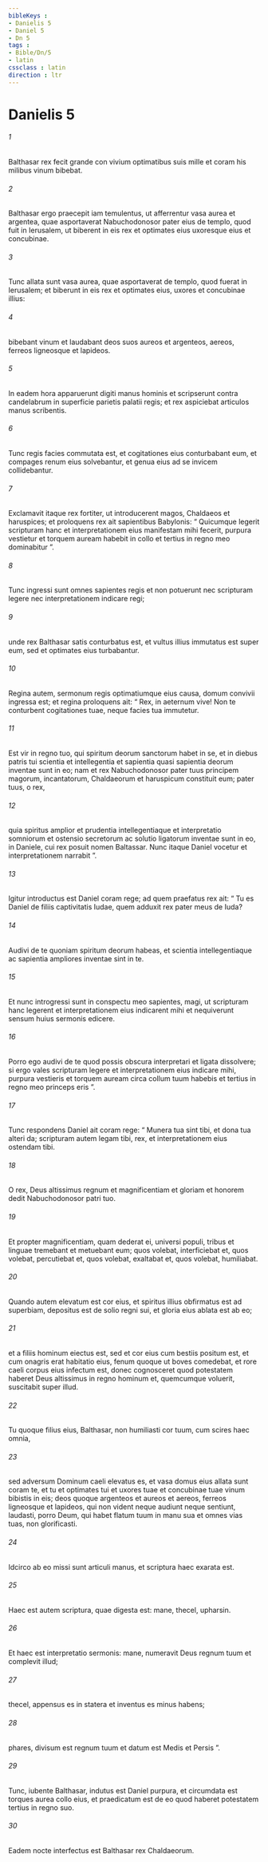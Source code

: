 ```yaml
---
bibleKeys : 
- Danielis 5
- Daniel 5
- Dn 5
tags : 
- Bible/Dn/5
- latin
cssclass : latin
direction : ltr
---
```


# Danielis 5

###### 1
Balthasar rex fecit grande con vivium optimatibus suis mille et coram his milibus vinum bibebat. 
###### 2
Balthasar ergo praecepit iam temulentus, ut afferrentur vasa aurea et argentea, quae asportaverat Nabuchodonosor pater eius de templo, quod fuit in Ierusalem, ut biberent in eis rex et optimates eius uxoresque eius et concubinae. 
###### 3
Tunc allata sunt vasa aurea, quae asportaverat de templo, quod fuerat in Ierusalem; et biberunt in eis rex et optimates eius, uxores et concubinae illius: 
###### 4
bibebant vinum et laudabant deos suos aureos et argenteos, aereos, ferreos ligneosque et lapideos.
###### 5
In eadem hora apparuerunt digiti manus hominis et scripserunt contra candelabrum in superficie parietis palatii regis; et rex aspiciebat articulos manus scribentis. 
###### 6
Tunc regis facies commutata est, et cogitationes eius conturbabant eum, et compages renum eius solvebantur, et genua eius ad se invicem collidebantur. 
###### 7
Exclamavit itaque rex fortiter, ut introducerent magos, Chaldaeos et haruspices; et proloquens rex ait sapientibus Babylonis: “ Quicumque legerit scripturam hanc et interpretationem eius manifestam mihi fecerit, purpura vestietur et torquem auream habebit in collo et tertius in regno meo dominabitur ”. 
###### 8
Tunc ingressi sunt omnes sapientes regis et non potuerunt nec scripturam legere nec interpretationem indicare regi; 
###### 9
unde rex Balthasar satis conturbatus est, et vultus illius immutatus est super eum, sed et optimates eius turbabantur. 
###### 10
Regina autem, sermonum regis optimatiumque eius causa, domum convivii ingressa est; et regina proloquens ait: “ Rex, in aeternum vive! Non te conturbent cogitationes tuae, neque facies tua immutetur. 
###### 11
Est vir in regno tuo, qui spiritum deorum sanctorum habet in se, et in diebus patris tui scientia et intellegentia et sapientia quasi sapientia deorum inventae sunt in eo; nam et rex Nabuchodonosor pater tuus principem magorum, incantatorum, Chaldaeorum et haruspicum constituit eum; pater tuus, o rex, 
###### 12
quia spiritus amplior et prudentia intellegentiaque et interpretatio somniorum et ostensio secretorum ac solutio ligatorum inventae sunt in eo, in Daniele, cui rex posuit nomen Baltassar. Nunc itaque Daniel vocetur et interpretationem narrabit ”.
###### 13
Igitur introductus est Daniel coram rege; ad quem praefatus rex ait: “ Tu es Daniel de filiis captivitatis Iudae, quem adduxit rex pater meus de Iuda? 
###### 14
Audivi de te quoniam spiritum deorum habeas, et scientia intellegentiaque ac sapientia ampliores inventae sint in te. 
###### 15
Et nunc introgressi sunt in conspectu meo sapientes, magi, ut scripturam hanc legerent et interpretationem eius indicarent mihi et nequiverunt sensum huius sermonis edicere. 
###### 16
Porro ego audivi de te quod possis obscura interpretari et ligata dissolvere; si ergo vales scripturam legere et interpretationem eius indicare mihi, purpura vestieris et torquem auream circa collum tuum habebis et tertius in regno meo princeps eris ”.
###### 17
Tunc respondens Daniel ait coram rege: “ Munera tua sint tibi, et dona tua alteri da; scripturam autem legam tibi, rex, et interpretationem eius ostendam tibi. 
###### 18
O rex, Deus altissimus regnum et magnificentiam et gloriam et honorem dedit Nabuchodonosor patri tuo. 
###### 19
Et propter magnificentiam, quam dederat ei, universi populi, tribus et linguae tremebant et metuebant eum; quos volebat, interficiebat et, quos volebat, percutiebat et, quos volebat, exaltabat et, quos volebat, humiliabat. 
###### 20
Quando autem elevatum est cor eius, et spiritus illius obfirmatus est ad superbiam, depositus est de solio regni sui, et gloria eius ablata est ab eo; 
###### 21
et a filiis hominum eiectus est, sed et cor eius cum bestiis positum est, et cum onagris erat habitatio eius, fenum quoque ut boves comedebat, et rore caeli corpus eius infectum est, donec cognosceret quod potestatem haberet Deus altissimus in regno hominum et, quemcumque voluerit, suscitabit super illud. 
###### 22
Tu quoque filius eius, Balthasar, non humiliasti cor tuum, cum scires haec omnia, 
###### 23
sed adversum Dominum caeli elevatus es, et vasa domus eius allata sunt coram te, et tu et optimates tui et uxores tuae et concubinae tuae vinum bibistis in eis; deos quoque argenteos et aureos et aereos, ferreos ligneosque et lapideos, qui non vident neque audiunt neque sentiunt, laudasti, porro Deum, qui habet flatum tuum in manu sua et omnes vias tuas, non glorificasti. 
###### 24
Idcirco ab eo missi sunt articuli manus, et scriptura haec exarata est. 
###### 25
Haec est autem scriptura, quae digesta est: mane, thecel, upharsin. 
###### 26
Et haec est interpretatio sermonis: mane, numeravit Deus regnum tuum et complevit illud; 
###### 27
thecel, appensus es in statera et inventus es minus habens; 
###### 28
phares, divisum est regnum tuum et datum est Medis et Persis ”. 
###### 29
Tunc, iubente Balthasar, indutus est Daniel purpura, et circumdata est torques aurea collo eius, et praedicatum est de eo quod haberet potestatem tertius in regno suo. 
###### 30
Eadem nocte interfectus est Balthasar rex Chaldaeorum.
